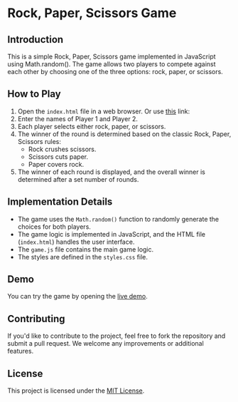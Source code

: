 # Rock, Paper, Scissors Game

## Introduction

This is a simple Rock, Paper, Scissors game implemented in JavaScript using Math.random(). The game allows two players to compete against each other by choosing one of the three options: rock, paper, or scissors.

## How to Play

1. Open the `index.html` file in a web browser. Or use [this](https://nec0ti.github.io/Rock-Paper-Scissors/)
 link: 
2. Enter the names of Player 1 and Player 2.
3. Each player selects either rock, paper, or scissors.
4. The winner of the round is determined based on the classic Rock, Paper, Scissors rules:
   - Rock crushes scissors.
   - Scissors cuts paper.
   - Paper covers rock.
5. The winner of each round is displayed, and the overall winner is determined after a set number of rounds.

## Implementation Details

- The game uses the `Math.random()` function to randomly generate the choices for both players.
- The game logic is implemented in JavaScript, and the HTML file (`index.html`) handles the user interface.
- The `game.js` file contains the main game logic.
- The styles are defined in the `styles.css` file.

## Demo

You can try the game by opening the [live demo](link-to-live-demo).

## Contributing

If you'd like to contribute to the project, feel free to fork the repository and submit a pull request. We welcome any improvements or additional features.

## License

This project is licensed under the [MIT License](LICENSE).
